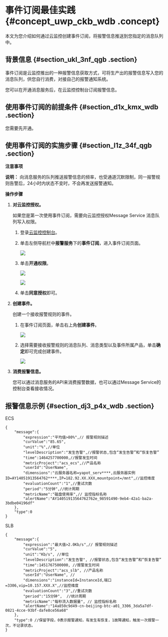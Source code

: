 # 事件订阅最佳实践 {#concept_uwp_ckb_wdb .concept}

本文为您介绍如何通过云监控创建事件订阅，将报警信息推送到您指定的消息队列中。

## 背景信息 {#section_ukl_3nf_qgb .section}

事件订阅是云监控推出的一种报警信息获取方式，可将生产出的报警信息写入您的消息队列，供您自行消费，对接自己的报警通知系统。

您可以在开通消息服务后，在云监控控制台订阅报警信息。

## 使用事件订阅的前提条件 {#section_d1x_kmx_wdb .section}

您需要先开通。

## 使用事件订阅的实施步骤 {#section_l1z_34f_qgb .section}

**注意事项**

**说明：** 向消息服务的队列推送报警信息的频率，也受通道沉默限制，同一报警规则告警后，24小时内状态不变时，不会再发送报警通知。

**操作步骤**

1.  **对云监控授权。**

    如果您是第一次使用事件订阅，需要向云监控授权Message Service 消息队列写入权限。

    1.  登录[云监控控制台](https://cloudmonitor.console.aliyun.com/)。
    2.  单击左侧导航栏中**报警服务**下的**事件订阅**，进入事件订阅页面。

        ![](http://static-aliyun-doc.oss-cn-hangzhou.aliyuncs.com/assets/img/6230/15548681373206_zh-CN.png)

    3.  单击**开通权限**。

        ![](http://static-aliyun-doc.oss-cn-hangzhou.aliyuncs.com/assets/img/6230/15548681373207_zh-CN.png)

        ![](http://static-aliyun-doc.oss-cn-hangzhou.aliyuncs.com/assets/img/6230/15548681373208_zh-CN.png)

    4.  单击**同意授权**即可。
2.  **创建事件。**

    创建一个接收报警规则的事件。

    1.  在事件订阅页面，单击右上角**创建事件**。

        ![](http://static-aliyun-doc.oss-cn-hangzhou.aliyuncs.com/assets/img/6230/15548681373211_zh-CN.png)

    2.  选择需要接收报警规则的消息队列、消息类型以及事件所属产品，单击**确定**即可完成创建事件。

        ![](http://static-aliyun-doc.oss-cn-hangzhou.aliyuncs.com/assets/img/6230/15548681373212_zh-CN.png)

3.  **消费报警信息。**

    您可以通过消息服务的API来消费报警数据，也可以通过Message Service的控制台查看接收情况。


## 报警信息示例 {#section_dj3_p4x_wdb .section}

ECS

```
{
    "message":{
        "expression":"平均值>80%",// 报警规则描述
        "curValue":"85.65",
        "unit":"%",//单位
        "levelDescription":"发生告警",//报警状态,包含“发生告警”和“恢复告警”
        "time":1464257700000,//报警发生时间
        "metricProject":"acs_ecs",//产品名称
        "userId":"UserName",
        "dimensions":"云服务器名称=yapot_serv****,云服务器实例ID=AY14051913564762****,IP=182.92.XX.XXX,mountpoint=/mnt",//监控维度
        "evaluationCount":"1",//重试次数
        "period":"5分钟",//统计周期
        "metricName":"磁盘使用率",// 监控指标名称
        "alertName":"AY14051913564762762e_98591490-9eb4-42a1-ba2a-3bdbe04196df"
    },
    "type":0
}
```

SLB

```
{
    "message":{
        "expression":"最大值>2.0Kb/s",// 报警规则描述
        "curValue":"5",
        "unit":"Kb/s", //单位
        "levelDescription":"发生告警", //报警状态,包含“发生告警”和“恢复告警”
        "time":1451767500000, //报警发生时间
        "metricProject":"acs_slb", //产品名称
        "userId":"UserName", //
        "dimensions":"instanceId=InstanceId,端口=3306,vip=10.157.XXX.X",//监控维度
        "evaluationCount":"3",//重试次数
        "period":"15分钟",  //统计周期
        "metricName":"每秒流入数据量", // 监控指标名称
        "alertName":"14a850c9d49-cn-beijing-btc-a01_3306_3da5a7df-0821-4cce-93bf-dafe8ce56a68"
    },
    "type":0 //保留字段，0表示报警通知，有发生有恢复，1故障通知，触发一次报警一次，不记录状态。
}
```

